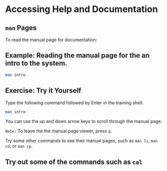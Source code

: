 # Accessing Help and Documentation

## `man` Pages

To read the manual page for documentation:
## Example: Reading the manual page for the an intro to the system.
```bash
man intro
```
## Exercise: Try it Yourself
Type the following command followed by Enter in the training shell.
```bash
man intro
```
You can use the up and down arrow keys to scroll through the manual page.

`Note:` To leave the the manual page viewer, press `q`.

Try some other commands to see their manual pages, such as `man ls`, `man cd`,
or `man cp`.

Try out some of the commands such as `cal`
---
